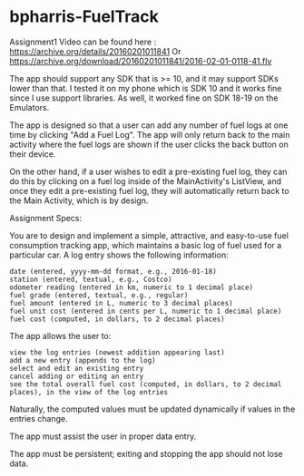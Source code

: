 # bpharris-FuelTrack
Assignment1
Video can be found here : https://archive.org/details/20160201011841
Or
https://archive.org/download/20160201011841/2016-02-01-0118-41.flv

The app should support any SDK that is >= 10, and it may support SDKs lower than that. I tested it on my phone which is SDK 10 and it works fine since I use support libraries.
As well, it worked fine on SDK 18-19 on the Emulators.

The app is designed so that a user can add any number of fuel logs at one time by clicking "Add a Fuel Log".
The app will only return back to the main activity where the fuel logs are shown if the user clicks the back button on their device.

On the other hand, if a user wishes to edit a pre-existing fuel log, they can do this by clicking on a fuel log inside of the MainActivity's ListView, and once they edit a pre-existing fuel log, they will automatically return back to the Main Activity, which is by design.

Assignment Specs:

You are to design and implement a simple, attractive, and easy-to-use fuel consumption tracking app, which maintains a basic log of fuel used for a particular car. A log entry shows the following information:

    date (entered, yyyy-mm-dd format, e.g., 2016-01-18)
    station (entered, textual, e.g., Costco)
    odometer reading (entered in km, numeric to 1 decimal place)
    fuel grade (entered, textual, e.g., regular)
    fuel amount (entered in L, numeric to 3 decimal places)
    fuel unit cost (entered in cents per L, numeric to 1 decimal place)
    fuel cost (computed, in dollars, to 2 decimal places)

The app allows the user to:

    view the log entries (newest addition appearing last)
    add a new entry (appends to the log)
    select and edit an existing entry
    cancel adding or editing an entry
    see the total overall fuel cost (computed, in dollars, to 2 decimal places), in the view of the log entries

Naturally, the computed values must be updated dynamically if values in the entries change.

The app must assist the user in proper data entry.

The app must be persistent; exiting and stopping the app should not lose data.